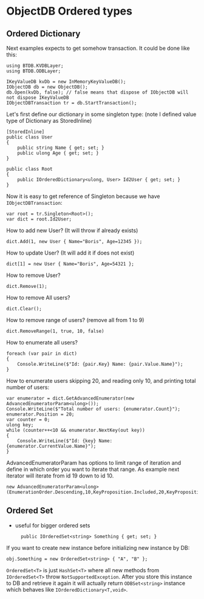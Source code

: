 # ObjectDB Ordered types

## Ordered Dictionary

Next examples expects to get somehow transaction. It could be done like this:

    using BTDB.KVDBLayer;
    using BTDB.ODBLayer;

    IKeyValueDB kvDb = new InMemoryKeyValueDB();
    IObjectDB db = new ObjectDB();
    db.Open(kvDb, false); // false means that dispose of IObjectDB will not dispose IKeyValueDB
    IObjectDBTransaction tr = db.StartTransaction();

Let's first define our dictionary in some singleton type: (note I defined value type of Dictionary as StoredInline)

    [StoredInline]
    public class User
    {
    	public string Name { get; set; }
    	public ulong Age { get; set; }
    }

    public class Root
    {
    	public IOrderedDictionary<ulong, User> Id2User { get; set; }
    }

Now it is easy to get reference of Singleton because we have `IObjectDBTransaction`:

    var root = tr.Singleton<Root>();
    var dict = root.Id2User;

How to add new User? (It will throw if already exists)

    dict.Add(1, new User { Name="Boris", Age=12345 });

How to update User? (It will add it if does not exist)

    dict[1] = new User { Name="Boris", Age=54321 };

How to remove User?

    dict.Remove(1);

How to remove All users?

    dict.Clear();

How to remove range of users? (remove all from 1 to 9)

    dict.RemoveRange(1, true, 10, false)

How to enumerate all users?

    foreach (var pair in dict)
    {
    	Console.WriteLine($"Id: {pair.Key} Name: {pair.Value.Name}");
    }

How to enumerate users skipping 20, and reading only 10, and printing total number of users:

    var enumerator = dict.GetAdvancedEnumerator(new AdvancedEnumeratorParam<ulong>());
    Console.WriteLine($"Total number of users: {enumerator.Count}");
    enumerator.Position = 20;
    var counter = 0;
    ulong key;
    while (counter++<10 && enumerator.NextKey(out key))
    {
    	Console.WriteLine($"Id: {key} Name: {enumerator.CurrentValue.Name}");
    }

AdvancedEnumeratorParam has options to limit range of iteration and define in which order you want to iterate that range. As example next iterator will iterate from id 19 down to id 10.

    new AdvancedEnumeratorParam<ulong>(EnumerationOrder.Descending,10,KeyProposition.Included,20,KeyProposition.Excluded)

## Ordered Set

- useful for bigger ordered sets

      	public IOrderedSet<string> Something { get; set; }

If you want to create new instance before initializing new instance by DB:

    obj.Something = new OrderedSet<string> { "A", "B" };

`OrderedSet<T>` is just `HashSet<T>` where all new methods from `IOrderedSet<T>` throw `NotSupportedException`. After you store this instance to DB and retrieve it again it will actually return `ODBSet<string>` instance which behaves like `IOrderedDictionary<T,void>`.
